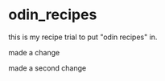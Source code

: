 # odin_recipes

this is my recipe trial to put "odin recipes" in.

made a change

made a second change